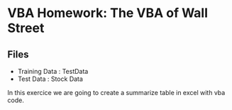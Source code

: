 # VBA Homework: The VBA of Wall Street
## Files
- Training Data : TestData 
- Test Data : Stock Data 

In this exercice we are going to create a summarize table in excel with vba code. 
